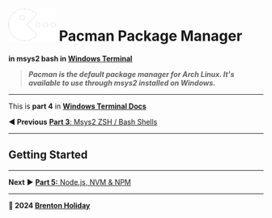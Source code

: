 # ![Pacman Package Manager](https://raw.githubusercontent.com/8rents/_/i/h1/pacman.png)  Pacman Package Manager 

**in msys2 bash in [Windows Terminal](../)**

> ***Pacman is the default package manager for Arch Linux. It's available to use through msys2 installed on Windows.***

---

This is **part 4** in [**Windows Terminal Docs**](../)

**◀ Previous** 
[**Part 3**: Msys2 ZSH / Bash Shells](../03-msys2-bash-zsh-shells/)

---

## Getting Started

---

**Next** ▶
[**Part 5:** Node.js, NVM & NPM](../05-node-and-version-and-package-manager/)

---

**🤍 2024 [Brenton Holiday](https://brenton.holiday)**